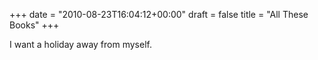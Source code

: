 +++
date = "2010-08-23T16:04:12+00:00"
draft = false
title = "All These Books"
+++
<p>I want a holiday away from myself.</p> 
